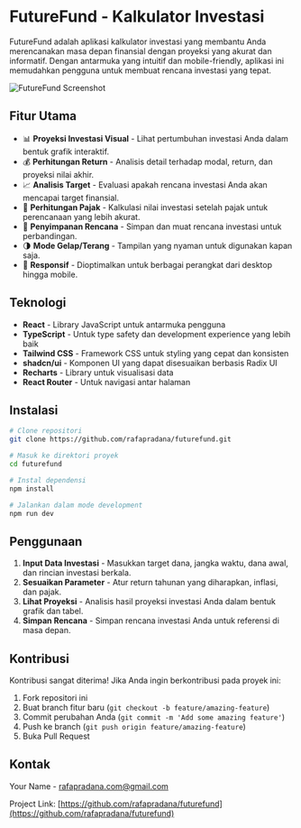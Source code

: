 # FutureFund - Kalkulator Investasi

FutureFund adalah aplikasi kalkulator investasi yang membantu Anda merencanakan masa depan finansial dengan proyeksi yang akurat dan informatif. Dengan antarmuka yang intuitif dan mobile-friendly, aplikasi ini memudahkan pengguna untuk membuat rencana investasi yang tepat.

![FutureFund Screenshot](https://drive.google.com/file/d/1aH1JIUgsOJ96dCtlQqNWkw6wJRFUlSrR/view?usp=sharing)

## Fitur Utama

- 📊 **Proyeksi Investasi Visual** - Lihat pertumbuhan investasi Anda dalam bentuk grafik interaktif.
- 💰 **Perhitungan Return** - Analisis detail terhadap modal, return, dan proyeksi nilai akhir.
- 📈 **Analisis Target** - Evaluasi apakah rencana investasi Anda akan mencapai target finansial.
- 🧮 **Perhitungan Pajak** - Kalkulasi nilai investasi setelah pajak untuk perencanaan yang lebih akurat.
- 💾 **Penyimpanan Rencana** - Simpan dan muat rencana investasi untuk perbandingan.
- 🌗 **Mode Gelap/Terang** - Tampilan yang nyaman untuk digunakan kapan saja.
- 📱 **Responsif** - Dioptimalkan untuk berbagai perangkat dari desktop hingga mobile.

## Teknologi

- **React** - Library JavaScript untuk antarmuka pengguna
- **TypeScript** - Untuk type safety dan development experience yang lebih baik
- **Tailwind CSS** - Framework CSS untuk styling yang cepat dan konsisten
- **shadcn/ui** - Komponen UI yang dapat disesuaikan berbasis Radix UI
- **Recharts** - Library untuk visualisasi data
- **React Router** - Untuk navigasi antar halaman

## Instalasi

```bash
# Clone repositori
git clone https://github.com/rafapradana/futurefund.git

# Masuk ke direktori proyek
cd futurefund

# Instal dependensi
npm install

# Jalankan dalam mode development
npm run dev
```

## Penggunaan

1. **Input Data Investasi** - Masukkan target dana, jangka waktu, dana awal, dan rincian investasi berkala.
2. **Sesuaikan Parameter** - Atur return tahunan yang diharapkan, inflasi, dan pajak.
3. **Lihat Proyeksi** - Analisis hasil proyeksi investasi Anda dalam bentuk grafik dan tabel.
4. **Simpan Rencana** - Simpan rencana investasi Anda untuk referensi di masa depan.

## Kontribusi

Kontribusi sangat diterima! Jika Anda ingin berkontribusi pada proyek ini:

1. Fork repositori ini
2. Buat branch fitur baru (`git checkout -b feature/amazing-feature`)
3. Commit perubahan Anda (`git commit -m 'Add some amazing feature'`)
4. Push ke branch (`git push origin feature/amazing-feature`)
5. Buka Pull Request

## Kontak

Your Name - [rafapradana.com@gmail.com](mailto:rafapradana.com@gmail.com)

Project Link: [https://github.com/rafapradana/futurefund](https://github.com/rafapradana/futurefund) 